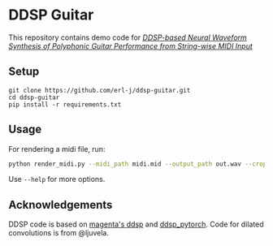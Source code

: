 # DDSP Guitar

This repository contains demo code for [*DDSP-based Neural Waveform Synthesis of Polyphonic Guitar Performance from String-wise MIDI Input*](https://arxiv.org/abs/2309.07658)

## Setup

```
git clone https://github.com/erl-j/ddsp-guitar.git
cd ddsp-guitar
pip install -r requirements.txt
```

## Usage

For rendering a midi file, run:

```bash
python render_midi.py --midi_path midi.mid --output_path out.wav --crop-seconds 10 --device cuda:0
```

Use ```--help``` for more options.

## Acknowledgements

DDSP code is based on [magenta's ddsp](https://github.com/magenta/ddsp) and [ddsp_pytorch](https://github.com/acids-ircam/ddsp_pytorch).
Code for dilated convolutions is from @ljuvela.



